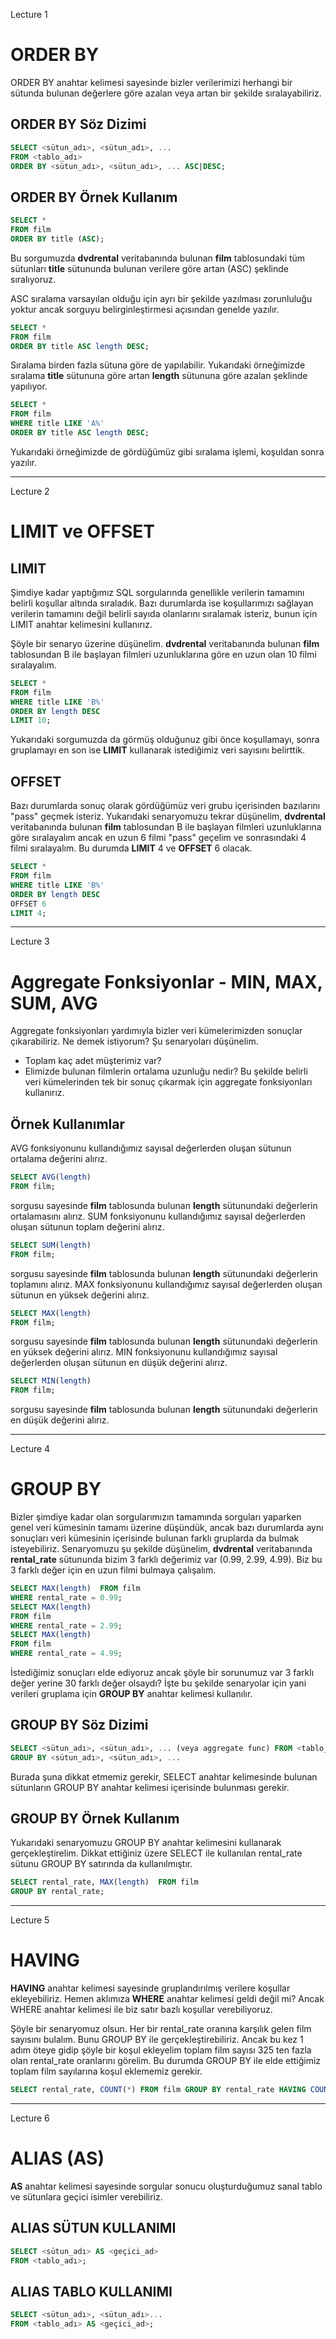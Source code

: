 Lecture 1

# ORDER BY
ORDER BY anahtar kelimesi sayesinde bizler verilerimizi herhangi bir sütunda bulunan değerlere göre azalan veya artan bir şekilde sıralayabiliriz.

## ORDER BY Söz Dizimi
```SQL
SELECT <sütun_adı>, <sütun_adı>, ...
FROM <tablo_adı>
ORDER BY <sütun_adı>, <sütun_adı>, ... ASC|DESC;
```

## ORDER BY Örnek Kullanım
```SQL
SELECT *
FROM film
ORDER BY title (ASC);
```
Bu sorgumuzda __dvdrental__ veritabanında bulunan __film__ tablosundaki tüm sütunları __title__ sütununda bulunan verilere göre artan (ASC) şeklinde sıralıyoruz.

ASC sıralama varsayılan olduğu için ayrı bir şekilde yazılması zorunluluğu yoktur ancak sorguyu belirginleştirmesi açısından genelde yazılır.
```SQL
SELECT *
FROM film
ORDER BY title ASC length DESC;
```
Sıralama birden fazla sütuna göre de yapılabilir. Yukarıdaki örneğimizde sıralama __title__ sütununa göre artan __length__ sütununa göre azalan şeklinde yapılıyor.
```SQL
SELECT *
FROM film
WHERE title LIKE 'A%'
ORDER BY title ASC length DESC;
```
Yukarıdaki örneğimizde de gördüğümüz gibi sıralama işlemi, koşuldan sonra yazılır.

---

Lecture 2

# LIMIT ve OFFSET
## LIMIT
Şimdiye kadar yaptığımız SQL sorgularında genellikle verilerin tamamını belirli koşullar altında sıraladık. Bazı durumlarda ise koşullarımızı sağlayan verilerin tamamını değil belirli sayıda olanlarını sıralamak isteriz, bunun için LIMIT anahtar kelimesini kullanırız.

Şöyle bir senaryo üzerine düşünelim. __dvdrental__ veritabanında bulunan __film__ tablosundan B ile başlayan filmleri uzunluklarına göre en uzun olan 10 filmi sıralayalım.

```SQL
SELECT *
FROM film
WHERE title LIKE 'B%'
ORDER BY length DESC
LIMIT 10;
```
Yukarıdaki sorgumuzda da görmüş olduğunuz gibi önce koşullamayı, sonra gruplamayı en son ise __LIMIT__ kullanarak istediğimiz veri sayısını belirttik.

## OFFSET
Bazı durumlarda sonuç olarak gördüğümüz veri grubu içerisinden bazılarını "pass" geçmek isteriz. Yukarıdaki senaryomuzu tekrar düşünelim, __dvdrental__ veritabanında bulunan __film__ tablosundan B ile başlayan filmleri uzunluklarına göre sıralayalım ancak en uzun 6 filmi "pass" geçelim ve sonrasındaki 4 filmi sıralayalım. Bu durumda __LIMIT__ 4 ve __OFFSET__ 6 olacak.

```SQL
SELECT *
FROM film
WHERE title LIKE 'B%'
ORDER BY length DESC
OFFSET 6
LIMIT 4;
```

---

Lecture 3

# Aggregate Fonksiyonlar - MIN, MAX, SUM, AVG
Aggregate fonksiyonları yardımıyla bizler veri kümelerimizden sonuçlar çıkarabiliriz. Ne demek istiyorum? Şu senaryoları düşünelim.

- Toplam kaç adet müşterimiz var?
- Elimizde bulunan filmlerin ortalama uzunluğu nedir?
Bu şekilde belirli veri kümelerinden tek bir sonuç çıkarmak için aggregate fonksiyonları kullanırız.

## Örnek Kullanımlar
AVG fonksiyonunu kullandığımız sayısal değerlerden oluşan sütunun ortalama değerini alırız.
```SQL
SELECT AVG(length) 
FROM film;
```
sorgusu sayesinde __film__ tablosunda bulunan __length__ sütunundaki değerlerin ortalamasını alırız. SUM fonksiyonunu kullandığımız sayısal değerlerden oluşan sütunun toplam değerini alırız.
```SQL
SELECT SUM(length) 
FROM film;
```
sorgusu sayesinde __film__ tablosunda bulunan __length__ sütunundaki değerlerin toplamını alırız. MAX fonksiyonunu kullandığımız sayısal değerlerden oluşan sütunun en yüksek değerini alırız.
```SQL
SELECT MAX(length) 
FROM film;
```
sorgusu sayesinde __film__ tablosunda bulunan __length__ sütunundaki değerlerin en yüksek değerini alırız. MIN fonksiyonunu kullandığımız sayısal değerlerden oluşan sütunun en düşük değerini alırız.
```SQL
SELECT MIN(length) 
FROM film;
```
sorgusu sayesinde __film__ tablosunda bulunan __length__ sütunundaki değerlerin en düşük değerini alırız.


---

Lecture 4

# GROUP BY
Bizler şimdiye kadar olan sorgularımızın tamamında sorguları yaparken genel veri kümesinin tamamı üzerine düşündük, ancak bazı durumlarda aynı sonuçları veri kümesinin içerisinde bulunan farklı gruplarda da bulmak isteyebiliriz. Senaryomuzu şu şekilde düşünelim, __dvdrental__ veritabanında __rental_rate__ sütununda bizim 3 farklı değerimiz var (0.99, 2.99, 4.99). Biz bu 3 farklı değer için en uzun filmi bulmaya çalışalım.
```SQL
SELECT MAX(length)  FROM film
WHERE rental_rate = 0.99;
SELECT MAX(length) 
FROM film
WHERE rental_rate = 2.99;
SELECT MAX(length) 
FROM film
WHERE rental_rate = 4.99;
```
İstediğimiz sonuçları elde ediyoruz ancak şöyle bir sorunumuz var 3 farklı değer yerine 30 farklı değer olsaydı? İşte bu şekilde senaryolar için yani verileri gruplama için __GROUP BY__ anahtar kelimesi kullanılır.

## GROUP BY Söz Dizimi
```SQL
SELECT <sütun_adı>, <sütun_adı>, ... (veya aggregate func) FROM <tablo_adı>
GROUP BY <sütun_adı>, <sütun_adı>, ...
```
Burada şuna dikkat etmemiz gerekir, SELECT anahtar kelimesinde bulunan sütunların GROUP BY anahtar kelimesi içerisinde bulunması gerekir.

## GROUP BY Örnek Kullanım
Yukarıdaki senaryomuzu GROUP BY anahtar kelimesini kullanarak gerçekleştirelim. Dikkat ettiğiniz üzere SELECT ile kullanılan rental_rate sütunu GROUP BY satırında da kullanılmıştır.
```SQL
SELECT rental_rate, MAX(length)  FROM film
GROUP BY rental_rate;
```

---

Lecture 5


# HAVING
__HAVING__ anahtar kelimesi sayesinde gruplandırılmış verilere koşullar ekleyebiliriz. Hemen aklımıza __WHERE__ anahtar kelimesi geldi değil mi? Ancak WHERE anahtar kelimesi ile biz satır bazlı koşullar verebiliyoruz.

Şöyle bir senaryomuz olsun. Her bir rental_rate oranına karşılık gelen film sayısını bulalım. Bunu GROUP BY ile gerçekleştirebiliriz. Ancak bu kez 1 adım öteye gidip şöyle bir koşul ekleyelim toplam film sayısı 325 ten fazla olan rental_rate oranlarını görelim. Bu durumda GROUP BY ile elde ettiğimiz toplam film sayılarına koşul eklememiz gerekir.
```SQL
SELECT rental_rate, COUNT(*) FROM film GROUP BY rental_rate HAVING COUNT(*) > 325;
```

---

Lecture 6

# ALIAS (AS)
__AS__ anahtar kelimesi sayesinde sorgular sonucu oluşturduğumuz sanal tablo ve sütunlara geçici isimler verebiliriz.

## ALIAS SÜTUN KULLANIMI
```SQL
SELECT <sütun_adı> AS <geçici_ad>
FROM <tablo_adı>;
```
## ALIAS TABLO KULLANIMI
```SQL
SELECT <sütun_adı>, <sütun_adı>...
FROM <tablo_adı> AS <geçici_ad>;
```